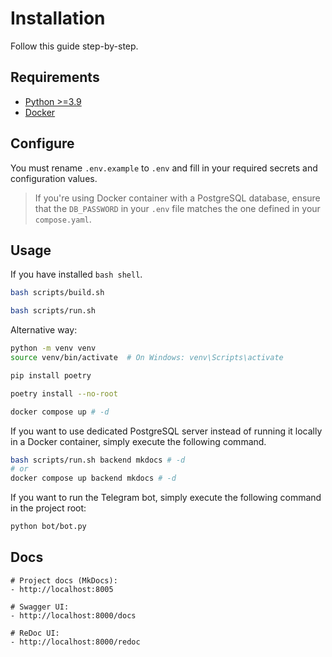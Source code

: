 # **Installation**

Follow this guide step-by-step.

## **Requirements**

- [Python >=3.9](https://www.python.org/downloads/)
- [Docker](https://docs.docker.com/get-started/get-docker/)

## **Configure**

You must rename `.env.example` to `.env` and fill in your required secrets and configuration values. 

> If you're using Docker container with a PostgreSQL database, ensure that the `DB_PASSWORD` in your `.env` file matches the one defined in your `compose.yaml`. 

## **Usage**

If you have installed `bash shell`.

```bash
bash scripts/build.sh

bash scripts/run.sh 
```

Alternative way:

```bash
python -m venv venv
source venv/bin/activate  # On Windows: venv\Scripts\activate

pip install poetry

poetry install --no-root

docker compose up # -d
```

If you want to use dedicated PostgreSQL server instead of running it locally in a Docker container, simply execute the following command.

```bash
bash scripts/run.sh backend mkdocs # -d
# or
docker compose up backend mkdocs # -d
```

If you want to run the Telegram bot, simply execute the following command in the project root:

```bash
python bot/bot.py
```

## **Docs**

    # Project docs (MkDocs): 
    - http://localhost:8005

    # Swagger UI:
    - http://localhost:8000/docs
    
    # ReDoc UI:
    - http://localhost:8000/redoc
    
